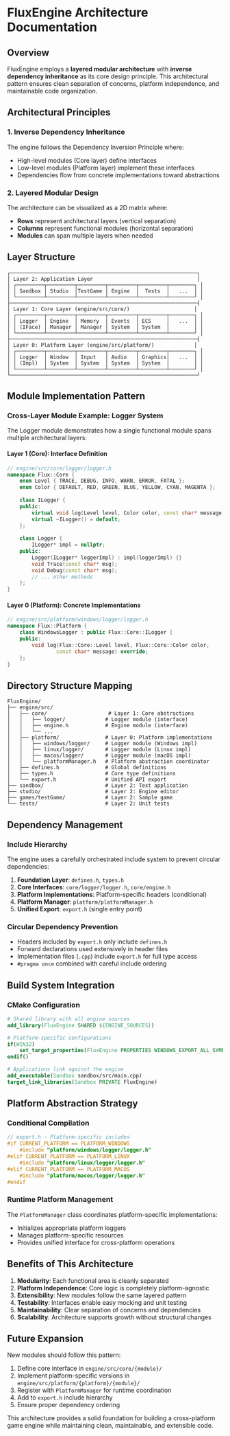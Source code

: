 # FluxEngine Architecture Documentation

## Overview

FluxEngine employs a **layered modular architecture** with **inverse dependency inheritance** as its core design principle. This architectural pattern ensures clean separation of concerns, platform independence, and maintainable code organization.

## Architectural Principles

### 1. Inverse Dependency Inheritance

The engine follows the Dependency Inversion Principle where:

- High-level modules (Core layer) define interfaces
- Low-level modules (Platform layer) implement these interfaces
- Dependencies flow from concrete implementations toward abstractions

### 2. Layered Modular Design

The architecture can be visualized as a 2D matrix where:

- **Rows** represent architectural layers (vertical separation)
- **Columns** represent functional modules (horizontal separation)
- **Modules** can span multiple layers when needed

## Layer Structure

```text
┌─────────────────────────────────────────────────────────────┐
│ Layer 2: Application Layer                                  │
│ ┌─────────┬─────────┬─────────┬─────────┬─────────┬────────┐ │
│ │ Sandbox │ Studio  │TestGame │ Engine  │  Tests  │   ...  │ │
│ └─────────┴─────────┴─────────┴─────────┴─────────┴────────┘ │
├─────────────────────────────────────────────────────────────┤
│ Layer 1: Core Layer (engine/src/core/)                     │
│ ┌─────────┬─────────┬─────────┬─────────┬─────────┬────────┐ │
│ │ Logger  │ Engine  │ Memory  │ Events  │ ECS     │   ...  │ │
│ │ (IFace) │ Manager │ Manager │ System  │ System  │        │ │
│ └─────────┴─────────┴─────────┴─────────┴─────────┴────────┘ │
├─────────────────────────────────────────────────────────────┤
│ Layer 0: Platform Layer (engine/src/platform/)             │
│ ┌─────────┬─────────┬─────────┬─────────┬─────────┬────────┐ │
│ │ Logger  │ Window  │ Input   │ Audio   │ Graphics│   ...  │ │
│ │ (Impl)  │ System  │ System  │ System  │ System  │        │ │
│ └─────────┴─────────┴─────────┴─────────┴─────────┴────────┘ │
└─────────────────────────────────────────────────────────────┘
```

## Module Implementation Pattern

### Cross-Layer Module Example: Logger System

The Logger module demonstrates how a single functional module spans multiple architectural layers:

#### Layer 1 (Core): Interface Definition

```cpp
// engine/src/core/logger/logger.h
namespace Flux::Core {
    enum Level { TRACE, DEBUG, INFO, WARN, ERROR, FATAL };
    enum Color { DEFAULT, RED, GREEN, BLUE, YELLOW, CYAN, MAGENTA };
    
    class ILogger {
    public:
        virtual void log(Level level, Color color, const char* message) = 0;
        virtual ~ILogger() = default;
    };
    
    class Logger {
        ILogger* impl = nullptr;
    public:
        Logger(ILogger* loggerImpl) : impl(loggerImpl) {}
        void Trace(const char* msg);
        void Debug(const char* msg);
        // ... other methods
    };
}
```

#### Layer 0 (Platform): Concrete Implementations

```cpp
// engine/src/platform/windows/logger/logger.h
namespace Flux::Platform {
    class WindowsLogger : public Flux::Core::ILogger {
    public:
        void log(Flux::Core::Level level, Flux::Core::Color color, 
                const char* message) override;
    };
}
```

## Directory Structure Mapping

```text
FluxEngine/
├── engine/src/
│   ├── core/                    # Layer 1: Core abstractions
│   │   ├── logger/             # Logger module (interface)
│   │   ├── engine.h            # Engine module (interface)
│   │   └── ...
│   ├── platform/               # Layer 0: Platform implementations
│   │   ├── windows/logger/     # Logger module (Windows impl)
│   │   ├── linux/logger/       # Logger module (Linux impl)
│   │   ├── macos/logger/       # Logger module (macOS impl)
│   │   └── platformManager.h   # Platform abstraction coordinator
│   ├── defines.h               # Global definitions
│   ├── types.h                 # Core type definitions
│   └── export.h                # Unified API export
├── sandbox/                    # Layer 2: Test application
├── studio/                     # Layer 2: Engine editor
├── games/testGame/             # Layer 2: Sample game
└── tests/                      # Layer 2: Unit tests
```

## Dependency Management

### Include Hierarchy

The engine uses a carefully orchestrated include system to prevent circular dependencies:

1. **Foundation Layer**: `defines.h`, `types.h`
2. **Core Interfaces**: `core/logger/logger.h`, `core/engine.h`
3. **Platform Implementations**: Platform-specific headers (conditional)
4. **Platform Manager**: `platform/platformManager.h`
5. **Unified Export**: `export.h` (single entry point)

### Circular Dependency Prevention

- Headers included by `export.h` only include `defines.h`
- Forward declarations used extensively in header files
- Implementation files (`.cpp`) include `export.h` for full type access
- `#pragma once` combined with careful include ordering

## Build System Integration

### CMake Configuration

```cmake
# Shared library with all engine sources
add_library(FluxEngine SHARED ${ENGINE_SOURCES})

# Platform-specific configurations
if(WIN32)
    set_target_properties(FluxEngine PROPERTIES WINDOWS_EXPORT_ALL_SYMBOLS ON)
endif()

# Applications link against the engine
add_executable(Sandbox sandbox/src/main.cpp)
target_link_libraries(Sandbox PRIVATE FluxEngine)
```

## Platform Abstraction Strategy

### Conditional Compilation

```cpp
// export.h - Platform-specific includes
#if CURRENT_PLATFORM == PLATFORM_WINDOWS
    #include "platform/windows/logger/logger.h"
#elif CURRENT_PLATFORM == PLATFORM_LINUX
    #include "platform/linux/logger/logger.h"
#elif CURRENT_PLATFORM == PLATFORM_MACOS
    #include "platform/macos/logger/logger.h"
#endif
```

### Runtime Platform Management

The `PlatformManager` class coordinates platform-specific implementations:

- Initializes appropriate platform loggers
- Manages platform-specific resources
- Provides unified interface for cross-platform operations

## Benefits of This Architecture

1. **Modularity**: Each functional area is cleanly separated
2. **Platform Independence**: Core logic is completely platform-agnostic
3. **Extensibility**: New modules follow the same layered pattern
4. **Testability**: Interfaces enable easy mocking and unit testing
5. **Maintainability**: Clear separation of concerns and dependencies
6. **Scalability**: Architecture supports growth without structural changes

## Future Expansion

New modules should follow this pattern:

1. Define core interface in `engine/src/core/{module}/`
2. Implement platform-specific versions in `engine/src/platform/{platform}/{module}/`
3. Register with `PlatformManager` for runtime coordination
4. Add to `export.h` include hierarchy
5. Ensure proper dependency ordering

This architecture provides a solid foundation for building a cross-platform game engine while maintaining clean, maintainable, and extensible code.
